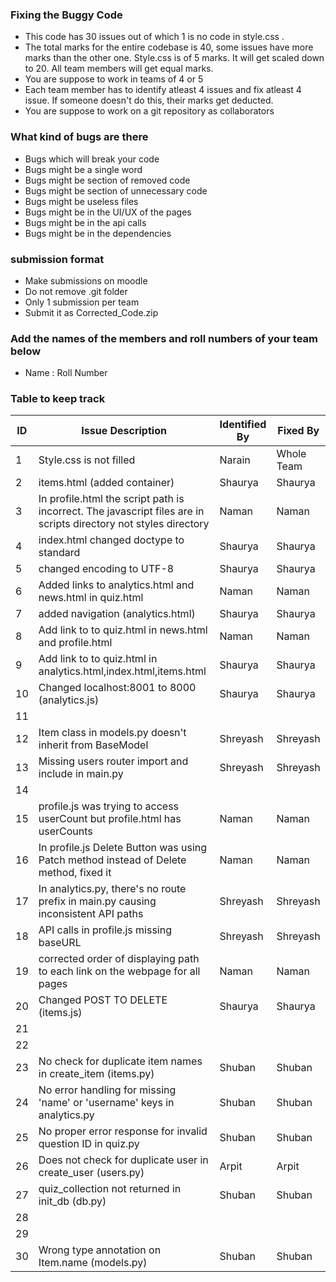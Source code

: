### Fixing the Buggy Code

- This code has 30 issues out of which 1 is no code in style.css . 
- The total marks for the entire codebase is 40, some issues have more marks than the other one. Style.css is of 5 marks. It will get scaled down to 20. All team members will get equal marks.
- You are suppose to work in teams of 4 or 5
- Each team member has to identify atleast 4 issues and fix atleast 4 issue. If someone doesn't do this, their marks get deducted.
- You are suppose to work on a git repository as collaborators

### What kind of bugs are there

- Bugs which will break your code
- Bugs might be a single word
- Bugs might be section of removed code
- Bugs might be section of unnecessary code
- Bugs might be useless files
- Bugs might be in the UI/UX of the pages
- Bugs might be in the api calls
- Bugs might be in the dependencies  

### submission format

- Make submissions on moodle
- Do not remove .git folder 
- Only 1 submission per team
- Submit it as Corrected_Code.zip

### Add the names of the members and roll numbers of your team below

- Name : Roll Number

### Table to keep track

| ID  | Issue Description                        | Identified By | Fixed By     |
|-----|------------------------------------------|---------------|--------------|
| 1   | Style.css is not filled                  |        Narain |  Whole Team  |
| 2   | items.html  (added container)            |        Shaurya|   Shaurya    |    
| 3   | In profile.html the script path is incorrect. The javascript files are in scripts directory not styles directory                                         |   Naman            |     Naman         |
| 4   | index.html changed doctype to standard   |      Shaurya  |    Shaurya   |         
| 5   | changed encoding to UTF-8                |       Shaurya |    Shaurya   |  
| 6   | Added links to analytics.html and news.html in quiz.html                                         |       Naman        |      Naman        |
| 7   | added navigation (analytics.html)        |      Shaurya  |     Shaurya  |      
| 8   | Add link to to quiz.html in news.html and profile.html                                    |  Naman             |     Naman         |
| 9   | Add link to to quiz.html in analytics.html,index.html,items.html     | Shaurya   |   Shaurya   |
| 10  | Changed localhost:8001 to 8000  (analytics.js)                                       |     Shaurya          |   Shaurya           |
| 11  |                                     |     |           |
| 12  | Item class in models.py doesn't inherit from BaseModel                                         | Shreyash              |    Shreyash          |
| 13  | Missing users router import and include in main.py                                         |   Shreyash            |   Shreyash           |
| 14  |                                          |               |              |
| 15  | profile.js was trying to access userCount but profile.html has userCounts                                          |             Naman  |     Naman         |
| 16  |   In profile.js Delete Button was using Patch method instead of Delete method, fixed it                                       |        Naman       |       Naman       |
| 17  |   In analytics.py, there's no route prefix in main.py causing inconsistent API paths                                       |   Shreyash            |  Shreyash            |
| 18  |  API calls in profile.js missing baseURL                                        |    Shreyash           | Shreyash             |
| 19  | corrected order of displaying path to each link on the webpage for all pages                                         |  Naman             |      Naman        |
| 20  |  Changed POST TO DELETE (items.js)                                        |      Shaurya         |      Shaurya       |
| 21  |                                         |              |           |
| 22  |                                          |               |              |
| 23  | No check for duplicate item names in create_item (items.py) | Shuban | Shuban |
| 24  | No error handling for missing 'name' or 'username' keys in analytics.py | Shuban | Shuban |
| 25  | No proper error response for invalid question ID in quiz.py | Shuban | Shuban |
| 26  | Does not check for duplicate user in create_user (users.py)    | Arpit | Arpit |
| 27  | quiz_collection not returned in init_db (db.py) | Shuban | Shuban |
| 28  | | |          |
| 29  |                                                     |        |      |
| 30  | Wrong type annotation on Item.name (models.py)  | Shuban | Shuban |
